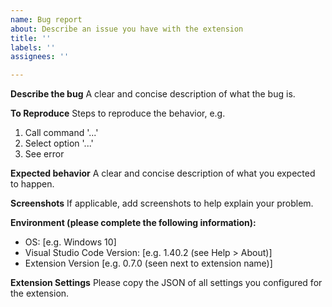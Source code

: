 ```yaml
---
name: Bug report
about: Describe an issue you have with the extension
title: ''
labels: ''
assignees: ''

---
```


**Describe the bug**
A clear and concise description of what the bug is.

**To Reproduce**
Steps to reproduce the behavior, e.g.
1. Call command '...'
2. Select option '...'
3. See error

**Expected behavior**
A clear and concise description of what you expected to happen.

**Screenshots**
If applicable, add screenshots to help explain your problem.

**Environment (please complete the following information):**
 - OS: [e.g. Windows 10]
 - Visual Studio Code Version: [e.g. 1.40.2 (see Help > About)]
 - Extension Version [e.g. 0.7.0 (seen next to extension name)]

**Extension Settings**
Please copy the JSON of all settings you configured for the extension.
